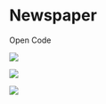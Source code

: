 # Newspaper
Open Code

![](http://media.giphy.com/media/kERJqKjDrnxTjaH83y/giphy.gif)

![](http://media.giphy.com/media/YWWgtGkP2KWVlsTpfr/giphy.gif)

![](http://media.giphy.com/media/APq0XFdvcrrSbUQAkv/giphy.gif)

